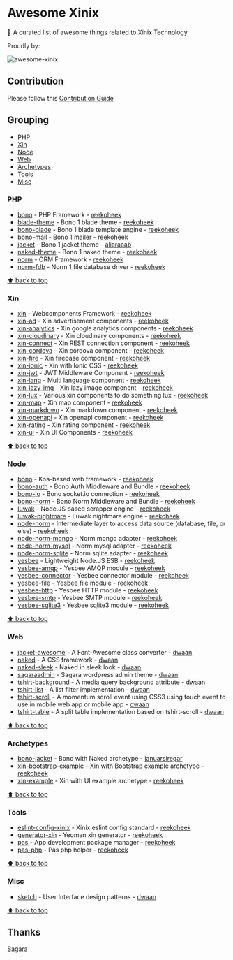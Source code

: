 # Awesome Xinix

:star2: A curated list of awesome things related to Xinix Technology

Proudly by:

![awesome-xinix](http://sagara.id/wp-content/themes/sagara-web/assets-theme/img/logo.png)

## Contribution

Please follow this [Contribution Guide](CONTRIBUTION.md)

## Grouping

+ [PHP](#php)
+ [Xin](#xin)
+ [Node](#node)
+ [Web](#web)
+ [Archetypes](#archetypes)
+ [Tools](#tools)
+ [Misc](#misc)

### PHP

- [bono](https://github.com/xinix-technology/bono) - PHP Framework - [reekoheek](https://github.com/reekoheek)
- [blade-theme](https://github.com/xinix-technology/blade-theme) - Bono 1 blade theme - [reekoheek](https://github.com/reekoheek)
- [bono-blade](https://github.com/xinix-technology/bono-blade) - Bono 1 blade template engine - [reekoheek](https://github.com/reekoheek)
- [bono-mail](https://github.com/xinix-technology/bono-mail) - Bono 1 mailer - [reekoheek](https://github.com/reekoheek)
- [jacket](https://github.com/xinix-technology/jacket) - Bono 1 jacket theme - [aliaraaab](https://github.com/aliaraaab)
- [naked-theme](https://github.com/xinix-technology/naked-theme) - Bono 1 naked theme - [reekoheek](https://github.com/reekoheek)
- [norm](https://github.com/xinix-technology/norm) - ORM Framework - [reekoheek](https://github.com/reekoheek)
- [norm-fdb](https://github.com/xinix-technology/norm-fdb) - Norm 1 file database driver - [reekoheek](https://github.com/reekoheek)


[:arrow_up: back to top](#grouping)


### Xin

- [xin](https://github.com/xinix-technology/xin) - Webcomponents Framework - [reekoheek](https://github.com/reekoheek)
- [xin-ad](https://github.com/xinix-technology/xin-ad) - Xin advertisement components - [reekoheek](https://github.com/reekoheek)
- [xin-analytics](https://github.com/xinix-technology/xin-analytics) - Xin google analytics components - [reekoheek](https://github.com/reekoheek)
- [xin-cloudinary](https://github.com/reekoheek/xin-cloudinary) - Xin cloudinary components - [reekoheek](https://github.com/reekoheek)
- [xin-connect](https://github.com/reekoheek/xin-connect) - Xin REST connection component - [reekoheek](https://github.com/reekoheek)
- [xin-cordova](https://github.com/reekoheek/xin-cordova) - Xin cordova component - [reekoheek](https://github.com/reekoheek)
- [xin-fire](https://github.com/reekoheek/xin-fire) - Xin firebase component - [reekoheek](https://github.com/reekoheek)
- [xin-ionic](https://github.com/reekoheek/xin-ionic) - Xin with Ionic CSS - [reekoheek](https://github.com/reekoheek)
- [xin-jwt](https://github.com/reekoheek/xin-jwt) - JWT Middleware Component - [reekoheek](https://github.com/reekoheek)
- [xin-lang](https://github.com/xinix-technology/xin-lang) - Multi language component - [reekoheek](https://github.com/reekoheek)
- [xin-lazy-img](https://github.com/reekoheek/xin-lazy-img) - Xin lazy image component - [reekoheek](https://github.com/reekoheek)
- [xin-lux](https://github.com/xinix-technology/xin-lux) - Various xin components to do something lux - [reekoheek](https://github.com/reekoheek)
- [xin-map](https://github.com/xinix-technology/xin-map) - Xin map component - [reekoheek](https://github.com/reekoheek)
- [xin-markdown](https://github.com/reekoheek/xin-markdown) - Xin markdown component - [reekoheek](https://github.com/reekoheek)
- [xin-openapi](https://github.com/reekoheek/xin-openapi) - Xin openapi component - [reekoheek](https://github.com/reekoheek)
- [xin-rating](https://github.com/reekoheek/xin-rating) - Xin rating component - [reekoheek](https://github.com/reekoheek)
- [xin-ui](https://github.com/reekoheek/xin-ui) - Xin UI Components - [reekoheek](https://github.com/reekoheek)


[:arrow_up: back to top](#grouping)


### Node

- [bono](https://github.com/xinix-technology/node-bono) - Koa-based web framework - [reekoheek](https://github.com/reekoheek)
- [bono-auth](https://github.com/reekoheek/node-bono-auth) - Bono Auth Middleware and Bundle - [reekoheek](https://github.com/reekoheek)
- [bono-io](https://github.com/reekoheek/node-bono-io) - Bono socket.io connection - [reekoheek](https://github.com/reekoheek)
- [bono-norm](https://github.com/reekoheek/node-bono-norm) - Bono Norm Middleware and Bundle - [reekoheek](https://github.com/reekoheek)
- [luwak](https://github.com/xinix-technology/luwak) - Node.JS based scrapper engine - [reekoheek](https://github.com/reekoheek)
- [luwak-nightmare](https://github.com/xinix-technology/luwak-nightmare) - Luwak nightmare engine - [reekoheek](https://github.com/reekoheek)
- [node-norm](https://github.com/xinix-technology/node-norm) - Intermediate layer to access data source (database, file, or else) - [reekoheek](https://github.com/reekoheek)
- [node-norm-mongo](https://github.com/reekoheek/node-norm-mongo) - Norm mongo adapter - [reekoheek](https://github.com/reekoheek)
- [node-norm-mysql](https://github.com/reekoheek/node-norm-mysql) - Norm mysql adapter - [reekoheek](https://github.com/reekoheek)
- [node-norm-sqlite](https://github.com/reekoheek/node-norm-sqlite) - Norm sqlite adapter - [reekoheek](https://github.com/reekoheek)
- [yesbee](https://github.com/xinix-technology/yesbee) - Lightweight Node.JS ESB - [reekoheek](https://github.com/reekoheek)
- [yesbee-amqp](https://github.com/xinix-technology/yesbee-amqp) - Yesbee AMQP module - [reekoheek](https://github.com/reekoheek)
- [yesbee-connector](https://github.com/xinix-technology/yesbee-connector) - Yesbee connector module - [reekoheek](https://github.com/reekoheek)
- [yesbee-file](https://github.com/xinix-technology/yesbee-file) - Yesbee file module - [reekoheek](https://github.com/reekoheek)
- [yesbee-http](https://github.com/xinix-technology/yesbee-http) - Yesbee HTTP module - [reekoheek](https://github.com/reekoheek)
- [yesbee-smtp](https://github.com/xinix-technology/yesbee-smtp) - Yesbee SMTP module - [reekoheek](https://github.com/reekoheek)
- [yesbee-sqlite3](https://github.com/xinix-technology/yesbee-sqlite3) - Yesbee sqlite3 module - [reekoheek](https://github.com/reekoheek)


[:arrow_up: back to top](#grouping)


### Web

- [jacket-awesome](https://github.com/xinix-technology/jacket-awesome) - A Font-Awesome class converter - [dwaan](https://github.com/dwaan)
- [naked](https://github.com/xinix-technology/naked) - A CSS framework - [dwaan](https://github.com/dwaan)
- [naked-sleek](https://github.com/xinix-technology/naked-sleek) - Naked in sleek look - [dwaan](https://github.com/dwaan)
- [sagaraadmin](https://github.com/xinix-technology/sagaraadmin) - Sagara wordpress admin theme - [dwaan](https://github.com/dwaan)
- [tshirt-background](https://github.com/xinix-technology/tshirt-background) - A media query background attribute - [dwaan](https://github.com/dwaan)
- [tshirt-list](https://github.com/xinix-technology/tshirt-list) - A list filter implementation - [dwaan](https://github.com/dwaan)
- [tshirt-scroll](https://github.com/xinix-technology/tshirt-scroll) - A momentum scroll event using CSS3 using touch event to use in mobile web app or mobile app - [dwaan](https://github.com/dwaan)
- [tshirt-table](https://github.com/xinix-technology/tshirt-table) - A split table implementation based on tshirt-scroll - [dwaan](https://github.com/dwaan)


[:arrow_up: back to top](#grouping)


### Archetypes

- [bono-jacket](https://github.com/xinix-technology/bono-jacket) - Bono with Naked archetype - [januarsiregar](https://github.com/januarsiregar)
- [xin-bootstrap-example](https://github.com/reekoheek/xin-bootstrap-example) - Xin with Bootstrap example archetype - [reekoheek](https://github.com/reekoheek)
- [xin-example](https://github.com/reekoheek/xin-example) - Xin with UI example archetype - [reekoheek](https://github.com/reekoheek)


[:arrow_up: back to top](#grouping)


### Tools

- [eslint-config-xinix](https://github.com/xinix-technology/eslint-config-xinix) - Xinix eslint config standard - [reekoheek](https://github.com/reekoheek)
- [generator-xin](https://github.com/reekoheek/generator-xin) - Yeoman xin generator - [reekoheek](https://github.com/reekoheek)
- [pas](https://github.com/xinix-technology/pas) - App development package manager - [reekoheek](https://github.com/reekoheek)
- [pas-php](https://github.com/xinix-technology/pas-php) - Pas php helper - [reekoheek](https://github.com/reekoheek)


[:arrow_up: back to top](#grouping)


### Misc

- [sketch](https://github.com/xinix-technology/sketch) - User Interface design patterns - [dwaan](https://github.com/dwaan)


[:arrow_up: back to top](#grouping)


## Thanks

[Sagara](http://sagara.id)

